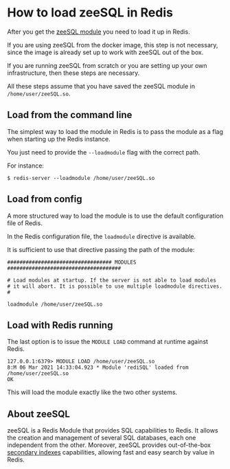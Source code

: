 # How to load zeeSQL in Redis

After you get the [zeeSQL module](get-zeesql.md) you need to load it up in Redis.

If you are using zeeSQL from the docker image, this step is not necessary, since the image is already set up to work with zeeSQL out of the box.

If you are running zeeSQL from scratch or you are setting up your own infrastructure, then these steps are necessary.

All these steps assume that you have saved the zeeSQL module in `/home/user/zeeSQL.so`.

## Load from the command line

The simplest way to load the module in Redis is to pass the module as a flag when starting up the Redis instance.

You just need to provide the `--loadmodule` flag with the correct path.

For instance:

```
$ redis-server --loadmodule /home/user/zeeSQL.so
```

## Load from config

A more structured way to load the module is to use the default configuration file of Redis.

In the Redis configuration file, the `loadmodule` directive is available.

It is sufficient to use that directive passing the path of the module:

```
################################## MODULES #####################################

# Load modules at startup. If the server is not able to load modules
# it will abort. It is possible to use multiple loadmodule directives.
#

loadmodule /home/user/zeeSQL.so 

```

## Load with Redis running

The last option is to issue the `MODULE LOAD` command at runtime against Redis.

```
127.0.0.1:6379> MODULE LOAD /home/user/zeeSQL.so
8:M 06 Mar 2021 14:33:04.923 * Module 'rediSQL' loaded from /home/user/zeeSQL.so
OK
```

This will load the module exactly like the two other systems.

## About zeeSQL

zeeSQL is a Redis Module that provides SQL capabilities to Redis. It allows the creation and management of several SQL databases, each one independent from the other. Moreover, zeeSQL provides out-of-the-box [secondary indexes](../secondary-indexes.md) capabilities, allowing fast and easy search by value in Redis.

